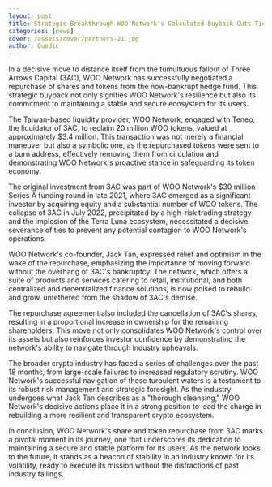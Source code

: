 ```yaml
---
layout: post
title: Strategic Breakthrough WOO Network's Calculated Buyback Cuts Ties with Three Arrows Capital, Pioneering a New Chapter in the Crypto Market
categories: [news]
cover: /assets/cover/partners-21.jpg
author: Quedic
---
```


In a decisive move to distance itself from the tumultuous fallout of Three Arrows Capital (3AC), WOO Network has successfully negotiated a repurchase of shares and tokens from the now-bankrupt hedge fund. This strategic buyback not only signifies WOO Network's resilience but also its commitment to maintaining a stable and secure ecosystem for its users.

The Taiwan-based liquidity provider, WOO Network, engaged with Teneo, the liquidator of 3AC, to reclaim 20 million WOO tokens, valued at approximately $3.4 million. This transaction was not merely a financial maneuver but also a symbolic one, as the repurchased tokens were sent to a burn address, effectively removing them from circulation and demonstrating WOO Network's proactive stance in safeguarding its token economy.

The original investment from 3AC was part of WOO Network's $30 million Series A funding round in late 2021, where 3AC emerged as a significant investor by acquiring equity and a substantial number of WOO tokens. The collapse of 3AC in July 2022, precipitated by a high-risk trading strategy and the implosion of the Terra Luna ecosystem, necessitated a decisive severance of ties to prevent any potential contagion to WOO Network's operations.

WOO Network's co-founder, Jack Tan, expressed relief and optimism in the wake of the repurchase, emphasizing the importance of moving forward without the overhang of 3AC's bankruptcy. The network, which offers a suite of products and services catering to retail, institutional, and both centralized and decentralized finance solutions, is now poised to rebuild and grow, untethered from the shadow of 3AC's demise.

The repurchase agreement also included the cancellation of 3AC's shares, resulting in a proportional increase in ownership for the remaining shareholders. This move not only consolidates WOO Network's control over its assets but also reinforces investor confidence by demonstrating the network's ability to navigate through industry upheavals.

The broader crypto industry has faced a series of challenges over the past 18 months, from large-scale failures to increased regulatory scrutiny. WOO Network's successful navigation of these turbulent waters is a testament to its robust risk management and strategic foresight. As the industry undergoes what Jack Tan describes as a "thorough cleansing," WOO Network's decisive actions place it in a strong position to lead the charge in rebuilding a more resilient and transparent crypto ecosystem.

In conclusion, WOO Network's share and token repurchase from 3AC marks a pivotal moment in its journey, one that underscores its dedication to maintaining a secure and stable platform for its users. As the network looks to the future, it stands as a beacon of stability in an industry known for its volatility, ready to execute its mission without the distractions of past industry failings.
